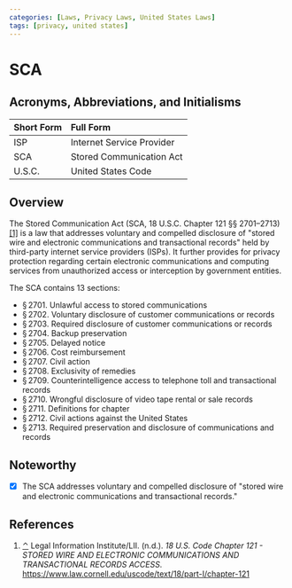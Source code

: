 ```yaml
---
categories: [Laws, Privacy Laws, United States Laws]
tags: [privacy, united states]
---
```


# SCA

## Acronyms, Abbreviations, and Initialisms

Short Form | Full Form
:--- | :---
ISP | Internet Service Provider
SCA | Stored Communication Act
U.S.C. | United States Code

## Overview

<span id="rev1"></span>The Stored Communication Act (SCA, 18 U.S.C. Chapter 121 §§ 2701–2713)[[1]](#ref1) is a law that addresses voluntary and compelled disclosure of "stored wire and electronic communications and transactional records" held by third-party internet service providers (ISPs). It further provides for privacy protection regarding certain electronic communications and computing services from unauthorized access or interception by government entities.

The SCA contains 13 sections:

- § 2701. Unlawful access to stored communications
- § 2702. Voluntary disclosure of customer communications or records
- § 2703. Required disclosure of customer communications or records
- § 2704. Backup preservation
- § 2705. Delayed notice
- § 2706. Cost reimbursement
- § 2707. Civil action
- § 2708. Exclusivity of remedies
- § 2709. Counterintelligence access to telephone toll and transactional records
- § 2710. Wrongful disclosure of video tape rental or sale records
- § 2711. Definitions for chapter
- § 2712. Civil actions against the United States
- § 2713. Required preservation and disclosure of communications and records

## Noteworthy

- [x] The SCA addresses voluntary and compelled disclosure of "stored wire and electronic communications and transactional records."

## References
 
 1. <span id="ref1"></span>[⌃](#rev1) Legal Information Institute/LII. (n.d.). *18 U.S. Code Chapter 121 - STORED WIRE AND ELECTRONIC COMMUNICATIONS AND TRANSACTIONAL RECORDS ACCESS*. https://www.law.cornell.edu/uscode/text/18/part-I/chapter-121